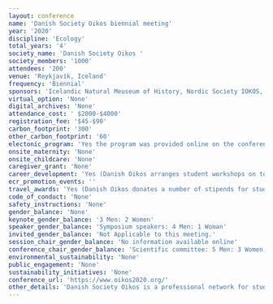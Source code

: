 ```yaml
---
layout: conference 
name: 'Danish Society Oikos biennial meeting'
year: '2020'
discipline: 'Ecology'
total_years: '4'
society_name: 'Danish Society Oikos '
society_members: '1000'
attendees: '200'
venue: 'Reykjavík, Iceland'
frequency: 'Biennial'
sponsors: 'Icelandic Natural Meuseum of History, Nordic Society IOKOS, University of Iceland'
virtual_option: 'None'
digital_archives: 'None'
attendance_cost: ' $2000-$4000'
registration_fee: '$45-$90'
carbon_footprint: '300'
other_carbon_footprint: '60'
electonic_program: 'Yes the program was provided online on the conference website.'
onsite_maternity: 'None'
onsite_childcare: 'None'
caregiver_grant: 'None'
career_development: 'Yes (Danish Oikos arranges student workshops on topics of general interest to PhD students and postdocs. Two of our previous workshops have thus covered various aspects of writing and publishing scientific papers)'
ecr_promotion_events: ''
travel_awards: 'Yes (Danish Oikos donates a number of stipends for students to participate in the joint biennial Nordic meetings) '
code_of_conduct: 'None'
safety_instructions: 'None'
gender_balance: 'None'
keynote_gender_balance: '3 Men: 2 Women'
speaker_gender_balance: 'Symposium speakers: 4 Men: 1 Woman'
invited_gender_balance: 'Not Applicable to this meeting.'
session_chair_gender_balance: 'No information available online'
conference_chair_gender_balance: 'Scientific committee: 5 Men: 3 Women, Organizing committee: 4 Women: 2 Men'
environmental_sustainability: 'None'
public_engagement: 'None'
sustainability_initiatives: 'None'
conference_url: 'https://www.oikos2020.org/'
other_details: 'Danish Society Oikos is a professional network for students and professionals in ecology research, The Oikos society includes national sections from Sweden, Norway, Iceland, and Finland.'
---
```

